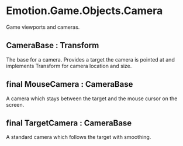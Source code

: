 # Emotion.Game.Objects.Camera

Game viewports and cameras.

## CameraBase : Transform

The base for a camera. Provides a target the camera is pointed at and implements Transform for camera location and size.

## final MouseCamera : CameraBase

A camera which stays between the target and the mouse cursor on the screen.

## final TargetCamera : CameraBase

A standard camera which follows the target with smoothing.